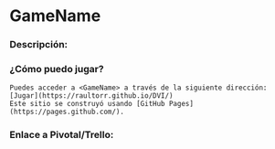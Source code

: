 # GameName
### Descripción:

### ¿Cómo puedo jugar?
	Puedes acceder a <GameName> a través de la siguiente dirección:
	[Jugar](https://raultorr.github.io/DVI/)
	Este sitio se construyó usando [GitHub Pages](https://pages.github.com/).
### Enlace a Pivotal/Trello:
